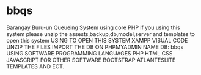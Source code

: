 # bbqs
Barangay Buru-un Queueing System using core PHP
if you using this system please unzip the assests,backup,db,model,server and templates to open this system
USING TO OPEN THIS SYSTEM 
XAMPP
VISUAL CODE
UNZIP THE FILES
IMPORT THE DB ON PHPMYADMIN
NAME DB: bbqs
USING SOFTWARE PROGRAMMING LANGUAGES
PHP
HTML
CSS
JAVASCRIPT
FOR OTHER SOFTWARE
BOOTSTRAP
ATLANTESLITE TEMPLATES
AND ECT.
